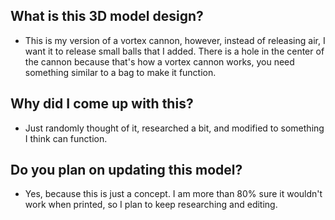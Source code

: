 ## What is this 3D model design?
- This is my version of a vortex cannon, however, instead of releasing air, I want it to release small balls that I added. There is a hole in the center of the cannon because that's how a vortex cannon works, you need something similar to a bag to make it function. 

## Why did I come up with this?
- Just randomly thought of it, researched a bit, and modified to something I think can function.

## Do you plan on updating this model?
- Yes, because this is just a concept. I am more than 80% sure it wouldn't work when printed, so I plan to keep researching and editing.
